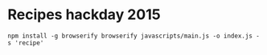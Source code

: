 # Recipes hackday 2015

`
npm install -g browserify
browserify javascripts/main.js -o index.js -s 'recipe'
`
